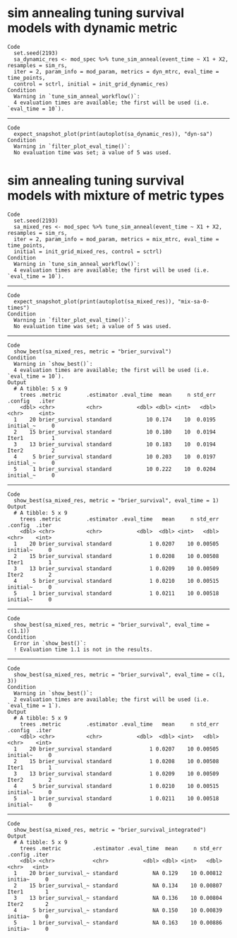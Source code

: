 # sim annealing tuning survival models with dynamic metric

    Code
      set.seed(2193)
      sa_dynamic_res <- mod_spec %>% tune_sim_anneal(event_time ~ X1 + X2, resamples = sim_rs,
      iter = 2, param_info = mod_param, metrics = dyn_mtrc, eval_time = time_points,
      control = sctrl, initial = init_grid_dynamic_res)
    Condition
      Warning in `tune_sim_anneal_workflow()`:
      4 evaluation times are available; the first will be used (i.e. `eval_time = 10`).

---

    Code
      expect_snapshot_plot(print(autoplot(sa_dynamic_res)), "dyn-sa")
    Condition
      Warning in `filter_plot_eval_time()`:
      No evaluation time was set; a value of 5 was used.

# sim annealing tuning survival models with mixture of metric types

    Code
      set.seed(2193)
      sa_mixed_res <- mod_spec %>% tune_sim_anneal(event_time ~ X1 + X2, resamples = sim_rs,
      iter = 2, param_info = mod_param, metrics = mix_mtrc, eval_time = time_points,
      initial = init_grid_mixed_res, control = sctrl)
    Condition
      Warning in `tune_sim_anneal_workflow()`:
      4 evaluation times are available; the first will be used (i.e. `eval_time = 10`).

---

    Code
      expect_snapshot_plot(print(autoplot(sa_mixed_res)), "mix-sa-0-times")
    Condition
      Warning in `filter_plot_eval_time()`:
      No evaluation time was set; a value of 5 was used.

---

    Code
      show_best(sa_mixed_res, metric = "brier_survival")
    Condition
      Warning in `show_best()`:
      4 evaluation times are available; the first will be used (i.e. `eval_time = 10`).
    Output
      # A tibble: 5 x 9
        trees .metric        .estimator .eval_time  mean     n std_err .config   .iter
        <dbl> <chr>          <chr>           <dbl> <dbl> <int>   <dbl> <chr>     <int>
      1    20 brier_survival standard           10 0.174    10  0.0195 initial_~     0
      2    15 brier_survival standard           10 0.180    10  0.0194 Iter1         1
      3    13 brier_survival standard           10 0.183    10  0.0194 Iter2         2
      4     5 brier_survival standard           10 0.203    10  0.0197 initial_~     0
      5     1 brier_survival standard           10 0.222    10  0.0204 initial_~     0

---

    Code
      show_best(sa_mixed_res, metric = "brier_survival", eval_time = 1)
    Output
      # A tibble: 5 x 9
        trees .metric        .estimator .eval_time   mean     n std_err .config  .iter
        <dbl> <chr>          <chr>           <dbl>  <dbl> <int>   <dbl> <chr>    <int>
      1    20 brier_survival standard            1 0.0207    10 0.00505 initial~     0
      2    15 brier_survival standard            1 0.0208    10 0.00508 Iter1        1
      3    13 brier_survival standard            1 0.0209    10 0.00509 Iter2        2
      4     5 brier_survival standard            1 0.0210    10 0.00515 initial~     0
      5     1 brier_survival standard            1 0.0211    10 0.00518 initial~     0

---

    Code
      show_best(sa_mixed_res, metric = "brier_survival", eval_time = c(1.1))
    Condition
      Error in `show_best()`:
      ! Evaluation time 1.1 is not in the results.

---

    Code
      show_best(sa_mixed_res, metric = "brier_survival", eval_time = c(1, 3))
    Condition
      Warning in `show_best()`:
      2 evaluation times are available; the first will be used (i.e. `eval_time = 1`).
    Output
      # A tibble: 5 x 9
        trees .metric        .estimator .eval_time   mean     n std_err .config  .iter
        <dbl> <chr>          <chr>           <dbl>  <dbl> <int>   <dbl> <chr>    <int>
      1    20 brier_survival standard            1 0.0207    10 0.00505 initial~     0
      2    15 brier_survival standard            1 0.0208    10 0.00508 Iter1        1
      3    13 brier_survival standard            1 0.0209    10 0.00509 Iter2        2
      4     5 brier_survival standard            1 0.0210    10 0.00515 initial~     0
      5     1 brier_survival standard            1 0.0211    10 0.00518 initial~     0

---

    Code
      show_best(sa_mixed_res, metric = "brier_survival_integrated")
    Output
      # A tibble: 5 x 9
        trees .metric          .estimator .eval_time  mean     n std_err .config .iter
        <dbl> <chr>            <chr>           <dbl> <dbl> <int>   <dbl> <chr>   <int>
      1    20 brier_survival_~ standard           NA 0.129    10 0.00812 initia~     0
      2    15 brier_survival_~ standard           NA 0.134    10 0.00807 Iter1       1
      3    13 brier_survival_~ standard           NA 0.136    10 0.00804 Iter2       2
      4     5 brier_survival_~ standard           NA 0.150    10 0.00839 initia~     0
      5     1 brier_survival_~ standard           NA 0.163    10 0.00886 initia~     0


